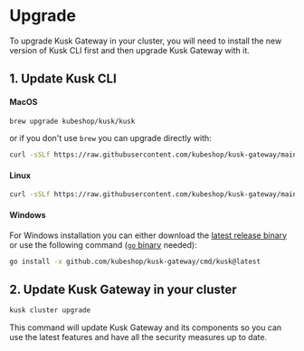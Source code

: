 # Upgrade 

To upgrade Kusk Gateway in your cluster, you will need to install the new version of Kusk CLI first and then upgrade Kusk Gateway with it.

## 1. Update Kusk CLI

#### MacOS

```sh
brew upgrade kubeshop/kusk/kusk
```

or if you don't use `brew` you can upgrade directly with: 

```sh 
curl -sSLf https://raw.githubusercontent.com/kubeshop/kusk-gateway/main/cmd/kusk/scripts/install.sh | bash
```

#### Linux

```sh
curl -sSLf https://raw.githubusercontent.com/kubeshop/kusk-gateway/main/cmd/kusk/scripts/install.sh | bash
```

#### Windows 

For Windows installation you can either download the [latest release binary](https://github.com/kubeshop/kusk-gateway/releases/latest) or use the following command ([`go` binary](https://go.dev/doc/install)  needed):

```sh
go install -x github.com/kubeshop/kusk-gateway/cmd/kusk@latest
```

## 2. Update Kusk Gateway in your cluster

```sh 
kusk cluster upgrade
```

This command will update Kusk Gateway and its components so you can use the latest features and have all the security measures up to date. 